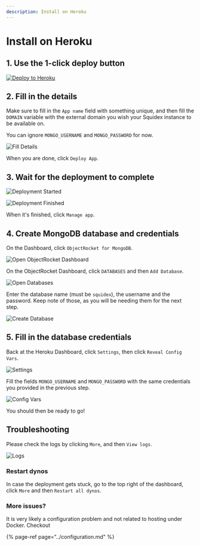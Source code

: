 ```yaml
---
description: Install on Heroku
---
```


# Install on Heroku

## 1. Use the 1-click deploy button

[![Deploy to Heroku](https://img.shields.io/badge/-Deploy%20to%20Heroku-430098?style=for-the-badge&logo=heroku&logoColor=ffffff)](https://heroku.com/deploy?template=https://github.com/Squidex/squidex)

## 2. Fill in the details

Make sure to fill in the `App name` field with something unique, and then fill the `DOMAIN` variable with the external domain you wish your Squidex instance to be available on.

You can ignore `MONGO_USERNAME` and `MONGO_PASSWORD` for now.

![Fill Details](../../../.gitbook/assets/heroku-2.png)

When you are done, click `Deploy App`.

## 3. Wait for the deployment to complete

![Deployment Started](../../../.gitbook/assets/heroku-3-1.png)

![Deployment Finished](../../../.gitbook/assets/heroku-3-2.png)

When it's finished, click `Manage app`.

## 4. Create MongoDB database and credentials

On the Dashboard, click `ObjectRocket for MongoDB`.

![Open ObjectRocket Dashboard](../../../.gitbook/assets/heroku-4-1.png)

On the ObjectRocket Dashboard, click `DATABASES` and then `Add Database`.

![Open Databases](../../../.gitbook/assets/heroku-4-2.png)

Enter the database name (must be `squidex`), the username and the password. Keep note of those, as you will be needing them for the next step.

![Create Database](../../../.gitbook/assets/heroku-4-3.png)

## 5. Fill in the database credentials

Back at the Heroku Dashboard, click `Settings`, then click `Reveal Config Vars`.

![Settings](../../../.gitbook/assets/heroku-5-1.png)

Fill the fields `MONGO_USERNAME` and `MONGO_PASSWORD` with the same credentials you provided in the previous step.

![Config Vars](../../../.gitbook/assets/heroku-5-2.png)

You should then be ready to go!

## Troubleshooting

Please check the logs by clicking `More`, and then `View logs`.

![Logs](../../../.gitbook/assets/heroku-troubleshooting.png)

### Restart dynos

In case the deployment gets stuck, go to the top right of the dashboard, click `More` and then `Restart all dynos`.

### More issues?

It is very likely a configuration problem and not related to hosting under Docker. Checkout

{% page-ref page="../configuration.md" %}

